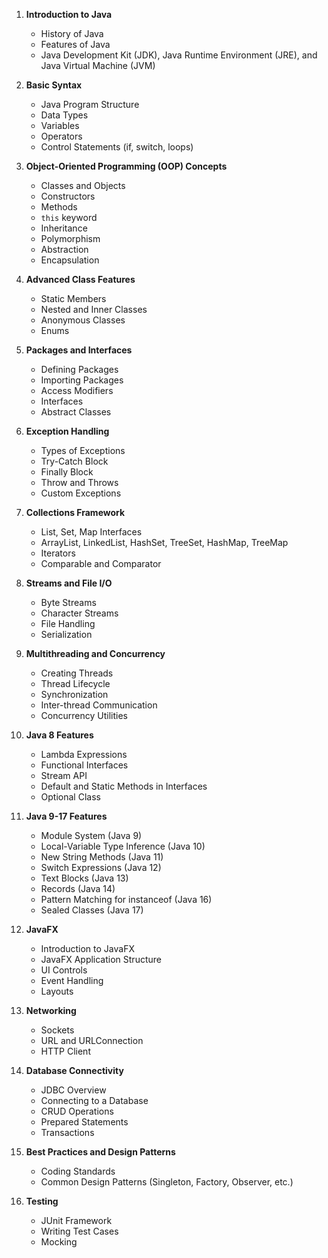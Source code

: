 1. **Introduction to Java**
   - History of Java
   - Features of Java
   - Java Development Kit (JDK), Java Runtime Environment (JRE), and Java Virtual Machine (JVM)

    <!--program starts here-->
2. **Basic Syntax**
   - Java Program Structure
   - Data Types
   - Variables
   - Operators
   - Control Statements (if, switch, loops)

3. **Object-Oriented Programming (OOP) Concepts**
   - Classes and Objects
   - Constructors
   - Methods
   - `this` keyword
   - Inheritance
   - Polymorphism
   - Abstraction
   - Encapsulation

4. **Advanced Class Features**
   - Static Members
   - Nested and Inner Classes
   - Anonymous Classes
   - Enums

5. **Packages and Interfaces**
   - Defining Packages
   - Importing Packages
   - Access Modifiers
   - Interfaces
   - Abstract Classes

6. **Exception Handling**
   - Types of Exceptions
   - Try-Catch Block
   - Finally Block
   - Throw and Throws
   - Custom Exceptions

7. **Collections Framework**
   - List, Set, Map Interfaces
   - ArrayList, LinkedList, HashSet, TreeSet, HashMap, TreeMap
   - Iterators
   - Comparable and Comparator

8. **Streams and File I/O**
   - Byte Streams
   - Character Streams
   - File Handling
   - Serialization

9. **Multithreading and Concurrency**
   - Creating Threads
   - Thread Lifecycle
   - Synchronization
   - Inter-thread Communication
   - Concurrency Utilities

10. **Java 8 Features**
    - Lambda Expressions
    - Functional Interfaces
    - Stream API
    - Default and Static Methods in Interfaces
    - Optional Class

11. **Java 9-17 Features**
    - Module System (Java 9)
    - Local-Variable Type Inference (Java 10)
    - New String Methods (Java 11)
    - Switch Expressions (Java 12)
    - Text Blocks (Java 13)
    - Records (Java 14)
    - Pattern Matching for instanceof (Java 16)
    - Sealed Classes (Java 17)

12. **JavaFX**
    - Introduction to JavaFX
    - JavaFX Application Structure
    - UI Controls
    - Event Handling
    - Layouts

13. **Networking**
    - Sockets
    - URL and URLConnection
    - HTTP Client

14. **Database Connectivity**
    - JDBC Overview
    - Connecting to a Database
    - CRUD Operations
    - Prepared Statements
    - Transactions

15. **Best Practices and Design Patterns**
    - Coding Standards
    - Common Design Patterns (Singleton, Factory, Observer, etc.)

16. **Testing**
    - JUnit Framework
    - Writing Test Cases
    - Mocking
